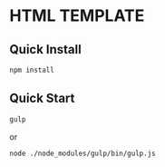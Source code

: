 # HTML TEMPLATE

## Quick Install

```sh
npm install
```

## Quick Start

```sh
gulp
```

or

```sh
node ./node_modules/gulp/bin/gulp.js
```
